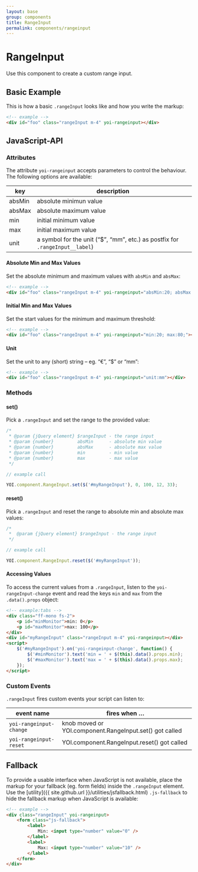 ```yaml
---
layout: base
group: components
title: RangeInput
permalink: components/rangeinput
---
```


# RangeInput

<p class="intro">Use this component to create a custom range input.</p>

## Basic Example

This is how a basic `.rangeInput` looks like and how you write the markup:

```html
<!-- example -->
<div id="foo" class="rangeInput m-4" yoi-rangeinput></div>
```

## JavaScript-API

### Attributes

The attribute `yoi-rangeinput` accepts parameters to control the behaviour. The following options are available:

| key    | description                                                                  |
| ------ | ---------------------------------------------------------------------------- |
| absMin | absolute minimun value                                                       |
| absMax | absolute maximum value                                                       |
| min    | initial minimum value                                                        |
| max    | initial maximum value                                                        |
| unit   | a symbol for the unit (“$”, “mm”, etc.) as postfix for `.rangeInput__label`) |

#### Absolute Min and Max Values

Set the absolute minimum and maximum values with `absMin` and `absMax`:

```html
<!-- example -->
<div id="foo" class="rangeInput m-4" yoi-rangeinput="absMin:20; absMax:80;"></div>
```

#### Initial Min and Max Values

Set the start values for the minimum and maximum threshold:

```html
<!-- example -->
<div id="foo" class="rangeInput m-4" yoi-rangeinput="min:20; max:80;"></div>
```

#### Unit

Set the unit to any (short) string – eg. “€”, “$” or “mm”:

```html
<!-- example -->
<div id="foo" class="rangeInput m-4" yoi-rangeinput="unit:mm"></div>
```

### Methods

#### set()

Pick a `.rangeInput` and set the range to the provided value:

```js
/*
 * @param {jQuery element} $rangeInput - the range input
 * @param {number}         absMin      - absolute min value
 * @param {number}         absMax      - absolute max value
 * @param {number}         min         - min value
 * @param {number}         max         - max value
 */

// example call

YOI.component.RangeInput.set($('#myRangeInput'), 0, 100, 12, 33);
```

#### reset()

Pick a `.rangeInput` and reset the range to absolute min and absolute max values:

```js
/*
 *  @param {jQuery element} $rangeInput - the range input
 */

// example call

YOI.component.RangeInput.reset($('#myRangeInput'));
```

#### Accessing Values

To access the current values from a `.rangeInput`, listen to the `yoi-rangeInput-change` event and read the keys `min` and `max` from the `.data().props` object:

```html
<!-- example:tabs -->
<div class="ff-mono fs-2">
    <p id="minMonitor">min: 0</p>
    <p id="maxMonitor">max: 100</p>
</div>
<div id="myRangeInput" class="rangeInput m-4" yoi-rangeinput></div>
<script>
    $('#myRangeInput').on('yoi-rangeinput-change', function() {
        $('#minMonitor').text('min = ' + $(this).data().props.min);
        $('#maxMonitor').text('max = ' + $(this).data().props.max);
    });
</script>
```

### Custom Events

`.rangeInput` fires custom events your script can listen to:

| event name              | fires when …                                          |
| ----------------------- | ----------------------------------------------------- |
| `yoi-rangeinput-change` | knob moved or YOI.component.RangeInput.set() got called |
| `yoi-rangeinput-reset`  | YOI.component.RangeInput.reset() got called             |

## Fallback

To provide a usable interface when JavaScript is not available, place the markup for your fallback (eg. form fields) inside the `.rangeInput` element. Use the [utility]({{ site.github.url }}/utilities/jsfallback.html) `.js-fallback` to hide the fallback markup when JavaScript is available:

```html
<!-- example -->
<div class="rangeInput" yoi-rangeinput>
    <form class="js-fallback">
        <label>
            Min: <input type="number" value="0" />
        </label>
        <label>
            Max: <input type="number" value="10" />
        </label>
    </form>
</div>
```
